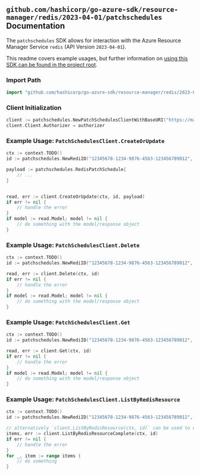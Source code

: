 
## `github.com/hashicorp/go-azure-sdk/resource-manager/redis/2023-04-01/patchschedules` Documentation

The `patchschedules` SDK allows for interaction with the Azure Resource Manager Service `redis` (API Version `2023-04-01`).

This readme covers example usages, but further information on [using this SDK can be found in the project root](https://github.com/hashicorp/go-azure-sdk/tree/main/docs).

### Import Path

```go
import "github.com/hashicorp/go-azure-sdk/resource-manager/redis/2023-04-01/patchschedules"
```


### Client Initialization

```go
client := patchschedules.NewPatchSchedulesClientWithBaseURI("https://management.azure.com")
client.Client.Authorizer = authorizer
```


### Example Usage: `PatchSchedulesClient.CreateOrUpdate`

```go
ctx := context.TODO()
id := patchschedules.NewRediID("12345678-1234-9876-4563-123456789012", "example-resource-group", "redisValue")

payload := patchschedules.RedisPatchSchedule{
	// ...
}


read, err := client.CreateOrUpdate(ctx, id, payload)
if err != nil {
	// handle the error
}
if model := read.Model; model != nil {
	// do something with the model/response object
}
```


### Example Usage: `PatchSchedulesClient.Delete`

```go
ctx := context.TODO()
id := patchschedules.NewRediID("12345678-1234-9876-4563-123456789012", "example-resource-group", "redisValue")

read, err := client.Delete(ctx, id)
if err != nil {
	// handle the error
}
if model := read.Model; model != nil {
	// do something with the model/response object
}
```


### Example Usage: `PatchSchedulesClient.Get`

```go
ctx := context.TODO()
id := patchschedules.NewRediID("12345678-1234-9876-4563-123456789012", "example-resource-group", "redisValue")

read, err := client.Get(ctx, id)
if err != nil {
	// handle the error
}
if model := read.Model; model != nil {
	// do something with the model/response object
}
```


### Example Usage: `PatchSchedulesClient.ListByRedisResource`

```go
ctx := context.TODO()
id := patchschedules.NewRediID("12345678-1234-9876-4563-123456789012", "example-resource-group", "redisValue")

// alternatively `client.ListByRedisResource(ctx, id)` can be used to do batched pagination
items, err := client.ListByRedisResourceComplete(ctx, id)
if err != nil {
	// handle the error
}
for _, item := range items {
	// do something
}
```
